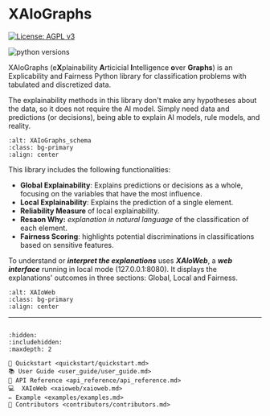 # XAIoGraphs

[![License: AGPL v3](https://img.shields.io/badge/License-AGPL_v3-green.svg)](https://www.gnu.org/licenses/agpl-3.0)

![python versions](https://img.shields.io/badge/python-3.7%2C%203.8%2C%203.9-blue.svg)

XAIoGraphs (e**X**plainability **A**rticicial **I**ntelligence **o**ver **Graphs**) is an Explicability and Fairness 
Python library for classification problems with tabulated and discretized data.

The explainability methods in this library don't make any hypotheses about the data, so it does not require the AI model.
Simply need data and predictions (or decisions), being able to explain AI models, rule models, and reality.

```{image} ../imgs/XAIoGraphs_schema.png
:alt: XAIoGraphs_schema
:class: bg-primary
:align: center
```

This library includes the following functionalities:

+ **Global Explainability**: Explains predictions or decisions as a whole, focusing on the variables that have the most influence.
+ **Local Explainability**: Explains the prediction of a single element.
+ **Reliability Measure** of local explainability.
+ **Resaon Why:** *explanation in natural language* of the classification of each element.
+ **Fairness Scoring**: highlights potential discriminations in classifications based on sensitive features.

To understand or ***interpret the explanations*** uses ***XAIoWeb***, a ***web interface*** running in local mode (127.0.0.1:8080). 
It displays the explanations' outcomes in three sections: Global, Local and Fairness.

```{image} ../imgs/XAIoWeb.png
:alt: XAIoWeb
:class: bg-primary
:align: center
```

<hr>

```{include} quickstart/quickstart.md
```


```{toctree}
:hidden:
:includehidden:
:maxdepth: 2

🚀 Quickstart <quickstart/quickstart.md>
📚 User Guide <user_guide/user_guide.md>
💎 API Reference <api_reference/api_reference.md>
💻  XAIoWeb <xaioweb/xaioweb.md>
✏️ Example <examples/examples.md>
🤝 Contributors <contributors/contributors.md>
```
